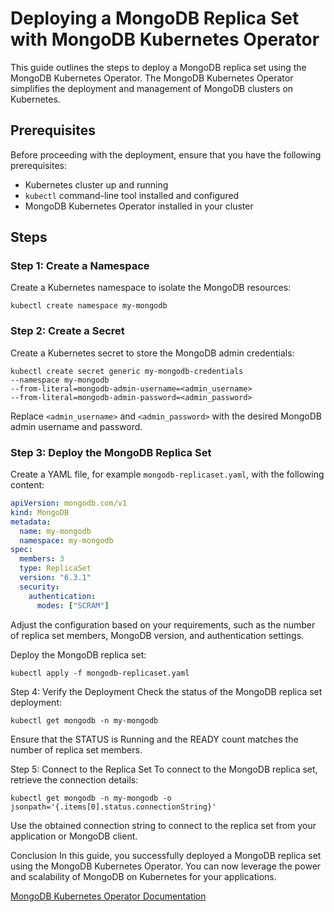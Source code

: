 # Deploying a MongoDB Replica Set with MongoDB Kubernetes Operator

This guide outlines the steps to deploy a MongoDB replica set using the MongoDB Kubernetes Operator. The MongoDB Kubernetes Operator simplifies the deployment and management of MongoDB clusters on Kubernetes.

## Prerequisites

Before proceeding with the deployment, ensure that you have the following prerequisites:

- Kubernetes cluster up and running
- `kubectl` command-line tool installed and configured
- MongoDB Kubernetes Operator installed in your cluster

## Steps

### Step 1: Create a Namespace

Create a Kubernetes namespace to isolate the MongoDB resources:
```
kubectl create namespace my-mongodb
```
### Step 2: Create a Secret

Create a Kubernetes secret to store the MongoDB admin credentials:
```
kubectl create secret generic my-mongodb-credentials
--namespace my-mongodb
--from-literal=mongodb-admin-username=<admin_username>
--from-literal=mongodb-admin-password=<admin_password>
```
Replace `<admin_username>` and `<admin_password>` with the desired MongoDB admin username and password.

### Step 3: Deploy the MongoDB Replica Set

Create a YAML file, for example `mongodb-replicaset.yaml`, with the following content:

```yaml
apiVersion: mongodb.com/v1
kind: MongoDB
metadata:
  name: my-mongodb
  namespace: my-mongodb
spec:
  members: 3
  type: ReplicaSet
  version: "6.3.1"
  security:
    authentication:
      modes: ["SCRAM"] 
```      
           
Adjust the configuration based on your requirements, such as the number of replica set members, MongoDB version, and authentication settings.

Deploy the MongoDB replica set:
```
kubectl apply -f mongodb-replicaset.yaml
```
Step 4: Verify the Deployment
Check the status of the MongoDB replica set deployment:
```
kubectl get mongodb -n my-mongodb
```
Ensure that the STATUS is Running and the READY count matches the number of replica set members.

Step 5: Connect to the Replica Set
To connect to the MongoDB replica set, retrieve the connection details:
```
kubectl get mongodb -n my-mongodb -o jsonpath='{.items[0].status.connectionString}'
```
Use the obtained connection string to connect to the replica set from your application or MongoDB client.

Conclusion
In this guide, you successfully deployed a MongoDB replica set using the MongoDB Kubernetes Operator. You can now leverage the power and scalability of MongoDB on Kubernetes for your applications.

[MongoDB Kubernetes Operator Documentation](https://www.mongodb.com/docs/kubernetes-operator/stable/)

